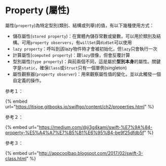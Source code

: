# Property \(屬性\)

屬性\(`property`\)為特定型別\(類別、結構或列舉\)的值，有以下幾種使用方式：

* 儲存屬性\(`stored property`\)：在實體內儲存常數或變數，可以用於類別及結構。可用`property observers`，有`willSet`與`didSet`可以使用
* `lazy property`：呼叫到該lazy物件時才會被初始化，但`lazy`只會執行一次
* 計算屬性\(`computed property`\)：跟`lazy`很像，但會反覆計算
* 型別屬性\(`type property`\)：與前兩個不同，這是屬於**型別本身**的屬性。關鍵字是`static`，確保`Class`或`Struct`只有一個單例\(singleton\)
* 屬性觀察器\(`property observer`\)：用來觀察屬性值的變化，並以此觸發一個自定義的操作。

參考１：

{% embed url="https://itisjoe.gitbooks.io/swiftgo/content/ch2/properties.html" %}

參考２：

{% embed url="https://medium.com/@ji3g4kami/swift-%E7%9A%84-property-%E5%A4%A7%E7%B5%B1%E6%95%B4-be9f25dfdb5f" %}

參考３：

{% embed url="http://appcoolbao.blogspot.com/2017/02/swift-3-class.html" %}



